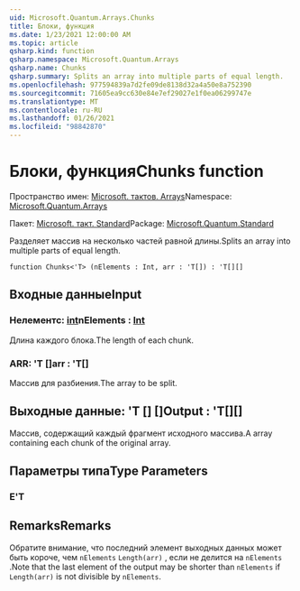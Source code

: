 ```yaml
---
uid: Microsoft.Quantum.Arrays.Chunks
title: Блоки, функция
ms.date: 1/23/2021 12:00:00 AM
ms.topic: article
qsharp.kind: function
qsharp.namespace: Microsoft.Quantum.Arrays
qsharp.name: Chunks
qsharp.summary: Splits an array into multiple parts of equal length.
ms.openlocfilehash: 977594839a7d2fe09de8138d32a4a50e8a752390
ms.sourcegitcommit: 71605ea9cc630e84e7ef29027e1f0ea06299747e
ms.translationtype: MT
ms.contentlocale: ru-RU
ms.lasthandoff: 01/26/2021
ms.locfileid: "98842870"
---
```

# <a name="chunks-function"></a><span data-ttu-id="60dad-102">Блоки, функция</span><span class="sxs-lookup"><span data-stu-id="60dad-102">Chunks function</span></span>

<span data-ttu-id="60dad-103">Пространство имен: [Microsoft. тактов. Arrays](xref:Microsoft.Quantum.Arrays)</span><span class="sxs-lookup"><span data-stu-id="60dad-103">Namespace: [Microsoft.Quantum.Arrays](xref:Microsoft.Quantum.Arrays)</span></span>

<span data-ttu-id="60dad-104">Пакет: [Microsoft. такт. Standard](https://nuget.org/packages/Microsoft.Quantum.Standard)</span><span class="sxs-lookup"><span data-stu-id="60dad-104">Package: [Microsoft.Quantum.Standard](https://nuget.org/packages/Microsoft.Quantum.Standard)</span></span>


<span data-ttu-id="60dad-105">Разделяет массив на несколько частей равной длины.</span><span class="sxs-lookup"><span data-stu-id="60dad-105">Splits an array into multiple parts of equal length.</span></span>

```qsharp
function Chunks<'T> (nElements : Int, arr : 'T[]) : 'T[][]
```


## <a name="input"></a><span data-ttu-id="60dad-106">Входные данные</span><span class="sxs-lookup"><span data-stu-id="60dad-106">Input</span></span>

### <a name="nelements--int"></a><span data-ttu-id="60dad-107">Нелементс: [int](xref:microsoft.quantum.lang-ref.int)</span><span class="sxs-lookup"><span data-stu-id="60dad-107">nElements : [Int](xref:microsoft.quantum.lang-ref.int)</span></span>

<span data-ttu-id="60dad-108">Длина каждого блока.</span><span class="sxs-lookup"><span data-stu-id="60dad-108">The length of each chunk.</span></span>


### <a name="arr--t"></a><span data-ttu-id="60dad-109">ARR: 'T []</span><span class="sxs-lookup"><span data-stu-id="60dad-109">arr : 'T[]</span></span>

<span data-ttu-id="60dad-110">Массив для разбиения.</span><span class="sxs-lookup"><span data-stu-id="60dad-110">The array to be split.</span></span>



## <a name="output--t"></a><span data-ttu-id="60dad-111">Выходные данные: 'T [] []</span><span class="sxs-lookup"><span data-stu-id="60dad-111">Output : 'T[][]</span></span>

<span data-ttu-id="60dad-112">Массив, содержащий каждый фрагмент исходного массива.</span><span class="sxs-lookup"><span data-stu-id="60dad-112">A array containing each chunk of the original array.</span></span>

## <a name="type-parameters"></a><span data-ttu-id="60dad-113">Параметры типа</span><span class="sxs-lookup"><span data-stu-id="60dad-113">Type Parameters</span></span>

### <a name="t"></a><span data-ttu-id="60dad-114">Е</span><span class="sxs-lookup"><span data-stu-id="60dad-114">'T</span></span>



## <a name="remarks"></a><span data-ttu-id="60dad-115">Remarks</span><span class="sxs-lookup"><span data-stu-id="60dad-115">Remarks</span></span>

<span data-ttu-id="60dad-116">Обратите внимание, что последний элемент выходных данных может быть короче, чем `nElements` `Length(arr)` , если не делится на `nElements` .</span><span class="sxs-lookup"><span data-stu-id="60dad-116">Note that the last element of the output may be shorter than `nElements` if `Length(arr)` is not divisible by `nElements`.</span></span>